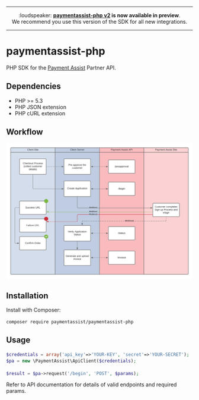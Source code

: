 <hr>
<div align="center">
:loudspeaker: <strong><a href="https://github.com/paymentassist/paymentassist-php/tree/v2">paymentassist-php v2</a> is now available in preview</strong>.<br>We recommend you use this version of the SDK for all new integrations.
</div>
<hr>

# paymentassist-php

PHP SDK for the [Payment Assist][1] Partner API.

## Dependencies

 * PHP >= 5.3
 * PHP JSON extension
 * PHP cURL extension
 
## Workflow

![Payment Assist API Workflow](api-workflow.png?raw=true "API Workflow")

## Installation

Install with Composer:

`composer require paymentassist/paymentassist-php`

## Usage

```php
$credentials = array('api_key'=>'YOUR-KEY', 'secret'=>'YOUR-SECRET');
$pa = new \PaymentAssist\ApiClient($credentials);

$result = $pa->request('/begin', 'POST', $params);
```
Refer to API documentation for details of valid endpoints and required params.

 [1]: https://www.payment-assist.co.uk/
